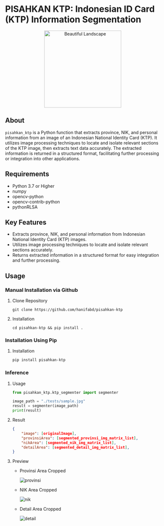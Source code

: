 # **PISAHKAN KTP: Indonesian ID Card (KTP) Information Segmentation**

<center><img src="./assets/OIG1.jpg" alt="Beautiful Landscape" width="250"></center>


## **About**
`pisahkan_ktp` is a Python function that extracts province, NIK, and personal information from an image of an Indonesian National Identity Card (KTP). It utilizes image processing techniques to locate and isolate relevant sections of the KTP image, then extracts text data accurately. The extracted information is returned in a structured format, facilitating further processing or integration into other applications.

## **Requirements**
- Python 3.7 or Higher
- numpy
- opencv-python
- opencv-contrib-python
- pythonRLSA

## **Key Features**
- Extracts province, NIK, and personal information from Indonesian National Identity Card (KTP) images.
- Utilizes image processing techniques to locate and isolate relevant sections accurately.
- Returns extracted information in a structured format for easy integration and further processing.

## Usage
### Manual Installation via Github
1. Clone Repository
    ```
    git clone https://github.com/hanifabd/pisahkan-ktp
    ```
2. Installation
    ```
    cd pisahkan-ktp && pip install .
    ```
### Installation Using Pip
1. Installation
    ```sh
    pip install pisahkan-ktp
    ```
### Inference
1. Usage
    ```py
    from pisahkan_ktp.ktp_segmenter import segmenter

    image_path = "./tests/sample.jpg"
    result = segmenter(image_path)
    print(result)
    ```

3. Result
    ```json
    {
        "image": [originalImage],
        "provinsiArea": [segmented_provinsi_img_matrix_list],
        "nikArea": [segmented_nik_img_matrix_list],
        "detailArea": [segmented_detail_img_matrix_list],
    }
    ```

4. Preview
    - Provinsi Area Cropped
        
        ![provinsi](./assets/8-5-provinsi.jpg)
    
    - NIK Area Cropped
        
        ![nik](./assets/8-6-nik.jpg)

    - Detail Area Cropped
        
        ![detail](./assets/8-7-detail.jpg)